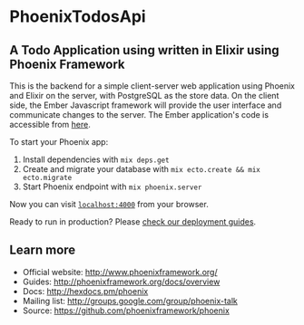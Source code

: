# PhoenixTodosApi

## A Todo Application using written in Elixir using Phoenix Framework
This is the backend for a simple client-server web application using Phoenix and Elixir on the server, with PostgreSQL as the store data. On the client side, the Ember Javascript framework will provide the user interface and communicate changes to the server. The Ember application's code is accessible from [here](https://github.com/daqo/elixir-ember-todo).

To start your Phoenix app:

  1. Install dependencies with `mix deps.get`
  2. Create and migrate your database with `mix ecto.create && mix ecto.migrate`
  3. Start Phoenix endpoint with `mix phoenix.server`

Now you can visit [`localhost:4000`](http://localhost:4000) from your browser.

Ready to run in production? Please [check our deployment guides](http://www.phoenixframework.org/docs/deployment).

## Learn more

  * Official website: http://www.phoenixframework.org/
  * Guides: http://phoenixframework.org/docs/overview
  * Docs: http://hexdocs.pm/phoenix
  * Mailing list: http://groups.google.com/group/phoenix-talk
  * Source: https://github.com/phoenixframework/phoenix